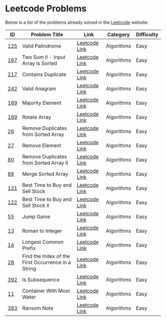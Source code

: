 # Leetcode Problems
Below is a list of the problems already solved in the [Leetcode](https://leetcode.com) website:

| ID | Problem Title | Link | Category | Difficulty |
| - | - | - | - | - |
| [125](125/) | Valid Palindrome | [Leetcode Link](https://leetcode.com/problems/valid-palindrome) | Algorithms | Easy |
| [167](167/) | Two Sum II - Input Array Is Sorted | [Leetcode Link](https://leetcode.com/problems/two-sum-ii-input-array-is-sorted) | Algorithms | Easy |
| [217](217/) | Contains Duplicate | [Leetcode Link](https://leetcode.com/problems/contains-duplicate) | Algorithms | Easy |
| [242](242/) | Valid Anagram | [Leetcode Link](https://leetcode.com/problems/valid-anagram) | Algorithms | Easy |
| [169](169/) | Majority Element | [Leetcode Link](https://leetcode.com/problems/majority-element) | Algorithms | Easy |
| [189](189/) | Rotate Array | [Leetcode Link](https://leetcode.com/problems/rotate-array) | Algorithms | Easy |
| [26](26/) | Remove Duplicates from Sorted Array | [Leetcode Link](https://leetcode.com/problems/remove-duplicates-from-sorted-array) | Algorithms | Easy |
| [27](27/) | Remove Element | [Leetcode Link](https://leetcode.com/problems/remove-element) | Algorithms | Easy |
| [80](80/) | Remove Duplicates from Sorted Array II | [Leetcode Link](https://leetcode.com/problems/remove-duplicates-from-sorted-array-ii) | Algorithms | Easy |
| [88](88/) | Merge Sorted Array | [Leetcode Link](https://leetcode.com/problems/merge-sorted-array) | Algorithms | Easy |
| [121](121/) | Best Time to Buy and Sell Stock | [Leetcode Link](https://leetcode.com/problems/best-time-to-buy-and-sell-stock) | Algorithms | Easy |
| [122](122/) | Best Time to Buy and Sell Stock II | [Leetcode Link](https://leetcode.com/problems/best-time-to-buy-and-sell-stock-ii) | Algorithms | Easy |
| [55](55/) | Jump Game | [Leetcode Link](https://leetcode.com/problems/jump-game) | Algorithms | Easy |
| [13](13/) | Roman to Integer | [Leetcode Link](https://leetcode.com/problems/roman-to-integer) | Algorithms | Easy |
| [14](14/) | Longest Common Prefix | [Leetcode Link](https://leetcode.com/problems/longest-common-prefix) | Algorithms | Easy |
| [28](28/) | Find the Index of the First Occurrence in a String | [Leetcode Link](https://leetcode.com/problems/find-the-index-of-the-first-occurrence-in-a-string) | Algorithms | Easy |
| [392](392/) | Is Subsequence | [Leetcode Link](https://leetcode.com/problems/is-subsequence) | Algorithms | Easy |
| [11](11/) | Container With Most Water | [Leetcode Link](https://leetcode.com/problems/container-with-most-water) | Algorithms | Easy |
| [383](383/) | Ransom Note | [Leetcode Link](https://leetcode.com/problems/ransom-note) | Algorithms | Easy |
